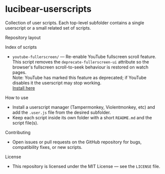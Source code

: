 # lucibear-userscripts

Collection of user scripts. Each top-level subfolder contains a single userscript
or a small related set of scripts.

Repository layout

Index of scripts

-   `youtube-fullerscreen/` — Re-enable YouTube fullscreen scroll feature.  
    This
    script removes the `deprecate-fullerscreen-ui` attribute so the browser's
    fullscreen scroll-to-seek behaviour is restored on watch pages.  
    Note: YouTube has marked this feature as deprecated; if YouTube disables it the
    userscript may stop working.  
    [Install here](/youtube-fullerscreen/youtube-fullerscreen.user.js)

How to use

-   Install a userscript manager (Tampermonkey, Violentmonkey, etc) and add the
    `.user.js` file from the desired subfolder.
-   Keep each script inside its own folder with a short `README.md` and the
    script file(s).

Contributing

-   Open issues or pull requests on the GitHub repository for bugs,
    compatibility fixes, or new scripts.

License

-   This repository is licensed under the MIT License — see the `LICENSE` file.
